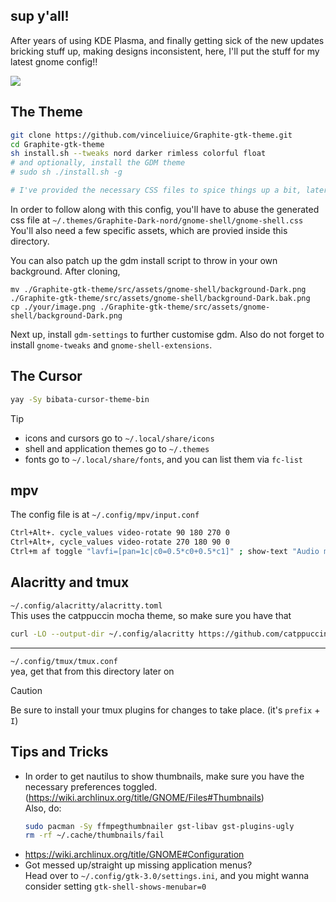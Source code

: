 ## sup y'all!
After years of using KDE Plasma, and finally getting sick of the new updates bricking stuff up, making designs inconsistent, here, I'll put the stuff for my latest gnome config!!


<img src="https://cdn.discordapp.com/attachments/1246431376769548349/1247625897410822164/image.png?ex=66640169&is=6662afe9&hm=5ebb64452cfeae1aa58a3eb2c1854f6a84e8681a4bd17ca9d4e02f74418cbfcf&" />

## The Theme
```sh
git clone https://github.com/vinceliuice/Graphite-gtk-theme.git
cd Graphite-gtk-theme
sh install.sh --tweaks nord darker rimless colorful float
# and optionally, install the GDM theme
# sudo sh ./install.sh -g

# I've provided the necessary CSS files to spice things up a bit, later in this directory
```
In order to follow along with this config, you'll have to abuse the generated css file at `~/.themes/Graphite-Dark-nord/gnome-shell/gnome-shell.css`</br>
You'll also need a few specific assets, which are provied inside this directory.

You can also patch up the gdm install script to throw in your own background. After cloning, 
```
mv ./Graphite-gtk-theme/src/assets/gnome-shell/background-Dark.png ./Graphite-gtk-theme/src/assets/gnome-shell/background-Dark.bak.png
cp ./your/image.png ./Graphite-gtk-theme/src/assets/gnome-shell/background-Dark.png
```
Next up, install `gdm-settings` to further customise gdm. Also do not forget to install `gnome-tweaks` and `gnome-shell-extensions`.

## The Cursor
```sh
yay -Sy bibata-cursor-theme-bin
```
> [!TIP]
> - icons and cursors go to `~/.local/share/icons`
> - shell and application themes go to `~/.themes`
> - fonts go to `~/.local/share/fonts`, and you can list them via `fc-list`


## mpv
The config file is at `~/.config/mpv/input.conf`

```sh
Ctrl+Alt+. cycle_values video-rotate 90 180 270 0
Ctrl+Alt+, cycle_values video-rotate 270 180 90 0
Ctrl+m af toggle "lavfi=[pan=1c|c0=0.5*c0+0.5*c1]" ; show-text "Audio mix Mono Toggled."
```

## Alacritty and tmux
`~/.config/alacritty/alacritty.toml`</br>
This uses the catppuccin mocha theme, so make sure you have that
```sh
curl -LO --output-dir ~/.config/alacritty https://github.com/catppuccin/alacritty/raw/main/catppuccin-mocha.toml
```
<hr>

`~/.config/tmux/tmux.conf` </br>
yea, get that from this directory later on

> [!CAUTION]
> Be sure to install your tmux plugins for changes to take place. (it's `prefix` + `I`)


## Tips and Tricks
- In order to get nautilus to show thumbnails, make sure you have the necessary preferences toggled. (https://wiki.archlinux.org/title/GNOME/Files#Thumbnails)</br>
  Also, do:
  ```sh
  sudo pacman -Sy ffmpegthumbnailer gst-libav gst-plugins-ugly
  rm -rf ~/.cache/thumbnails/fail
  ```
- https://wiki.archlinux.org/title/GNOME#Configuration
- Got messed up/straight up missing application menus?</br>
  Head over to `~/.config/gtk-3.0/settings.ini`, and you might wanna consider setting `gtk-shell-shows-menubar=0`


